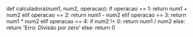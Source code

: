 def calculadora(num1, num2, operacao):
    if operacao == 1:
        return num1 + num2
    elif operacao == 2:
        return num1 - num2
    elif operacao == 3:
        return num1 * num2
    elif operacao == 4:
        if num2 != 0:
            return num1 / num2
        else:
            return 'Erro: Divisão por zero'
    else:
        return 0
